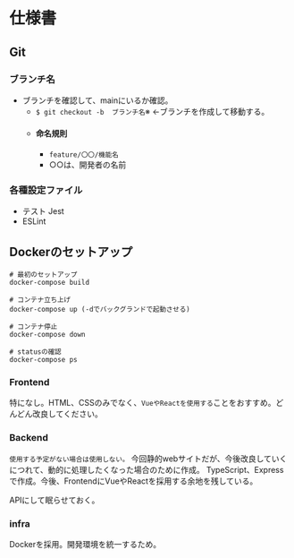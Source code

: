 # 仕様書

## Git

### ブランチ名
 - ブランチを確認して、mainにいるか確認。
   - `$ git checkout -b  ブランチ名`※ ←ブランチを作成して移動する。
   - #### 命名規則
     - `feature/〇〇/機能名`
     - ○○は、開発者の名前 

### 各種設定ファイル
- テスト Jest
- ESLint

## Dockerのセットアップ
```
# 最初のセットアップ
docker-compose build

# コンテナ立ち上げ
docker-compose up (-dでバックグランドで起動させる)

# コンテナ停止
docker-compose down

# statusの確認
docker-compose ps
```


### Frontend
特になし。HTML、CSSのみでなく、`VueやReactを使用する`ことをおすすめ。どんどん改良してください。


### Backend
`使用する予定がない場合は使用しない。`
今回静的webサイトだが、今後改良していくにつれて、動的に処理したくなった場合のために作成。
TypeScript、Expressで作成。今後、FrontendにVueやReactを採用する余地を残している。

APIにして眠らせておく。

### infra
Dockerを採用。開発環境を統一するため。
